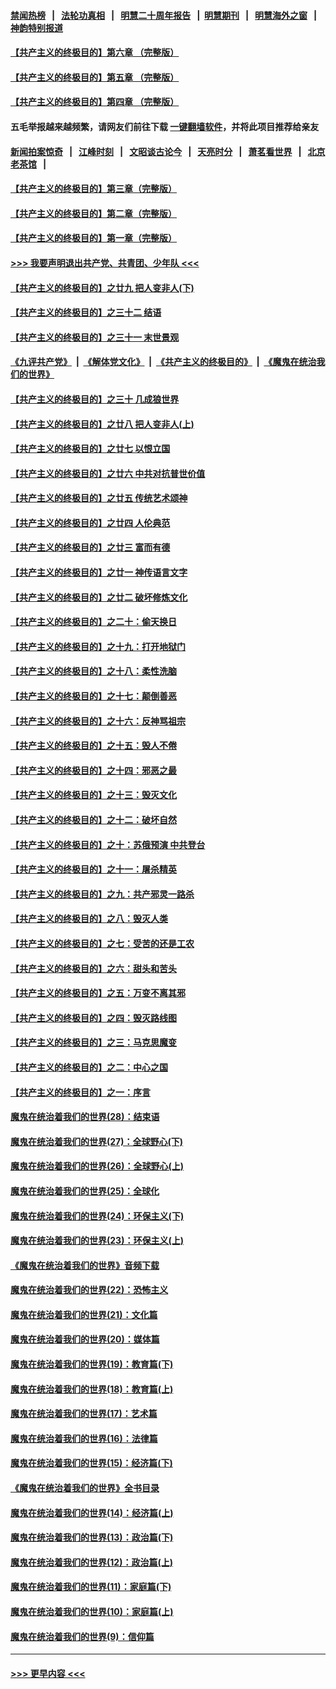 #### [禁闻热榜](热点新闻.md?=0)  &nbsp;&nbsp;|&nbsp;&nbsp; [法轮功真相](https://github.com/gfw-breaker/truth/blob/master/README.md?=0) &nbsp;&nbsp;|&nbsp;&nbsp; [明慧二十周年报告](https://github.com/gfw-breaker/mh-reports/blob/master/README.md?=0) &nbsp;&nbsp;|&nbsp;&nbsp;[明慧期刊](https://github.com/gfw-breaker/mh-qikan) &nbsp;&nbsp;|&nbsp;&nbsp; [明慧海外之窗](https://github.com/gfw-breaker/mh-news/blob/master/README.md?=0) &nbsp;&nbsp;|&nbsp;&nbsp; [神韵特别报道](https://github.com/gfw-breaker/mh-news/blob/master/shenyun.md?=0)
#### [【共产主义的终极目的】第六章 （完整版）](../pages/nsc422/n11428913.md?t=03081432) 
#### [【共产主义的终极目的】第五章 （完整版）](../pages/nsc422/n11428912.md?t=03081432) 
#### [【共产主义的终极目的】第四章 （完整版）](../pages/nsc422/n11428907.md?t=03081432) 
#### 五毛举报越来越频繁，请网友们前往下载 [一键翻墙软件](https://github.com/gfw-breaker/ssr-accounts)，并将此项目推荐给亲友
#### [新闻拍案惊奇](https://github.com/gfw-breaker/banned-news/blob/master/pages/link4.md) &nbsp;&nbsp;|&nbsp;&nbsp; [江峰时刻](https://github.com/gfw-breaker/banned-news/blob/master/pages/link4.md) &nbsp;&nbsp;|&nbsp;&nbsp; [文昭谈古论今](https://github.com/gfw-breaker/banned-news/blob/master/pages/link4.md) &nbsp;&nbsp;|&nbsp;&nbsp; [天亮时分](https://github.com/gfw-breaker/banned-news/blob/master/pages/link4.md) &nbsp;&nbsp;|&nbsp;&nbsp; [萧茗看世界](https://github.com/gfw-breaker/banned-news/blob/master/pages/link4.md) &nbsp;&nbsp;|&nbsp;&nbsp; [北京老茶馆](https://github.com/gfw-breaker/banned-news/blob/master/pages/link4.md) &nbsp;&nbsp;|&nbsp;&nbsp; 
#### [【共产主义的终极目的】第三章（完整版）](../pages/nsc422/n11428848.md?t=03081432) 
#### [【共产主义的终极目的】第二章（完整版）](../pages/nsc422/n11428831.md?t=03081432) 
#### [【共产主义的终极目的】第一章（完整版）](../pages/nsc422/n11417651.md?t=03081432) 
#### [>>> 我要声明退出共产党、共青团、少年队 <<<](https://github.com/begood0513/goodnews/blob/master/quit/letter.md) 
#### [【共产主义的终极目的】之廿九 把人变非人(下)](../pages/nsc422/n11344140.md?t=03081432) 
#### [【共产主义的终极目的】之三十二 结语](../pages/nsc422/n11360535.md?t=03081432) 
#### [【共产主义的终极目的】之三十一 末世景观](../pages/nsc422/n11351129.md?t=03081432) 
#### [《九评共产党》](https://github.com/begood0513/9ping.md/blob/master/README.md) &nbsp;|&nbsp; [《解体党文化》](../../../../jtdwh.md/blob/master/README.md)  &nbsp;|&nbsp; [《共产主义的终极目的》](../../../../gczydzjmd.md/blob/master/README.md) &nbsp;|&nbsp; [《魔鬼在统治我们的世界》](../../../../mgztzwmdsj.md/blob/master/README.md) 
#### [【共产主义的终极目的】之三十 几成狼世界](../pages/nsc422/n11348280.md?t=03081432) 
#### [【共产主义的终极目的】之廿八 把人变非人(上)](../pages/nsc422/n11340492.md?t=03081432) 
#### [【共产主义的终极目的】之廿七 以恨立国](../pages/nsc422/n11336944.md?t=03081432) 
#### [【共产主义的终极目的】之廿六 中共对抗普世价值](../pages/nsc422/n11324785.md?t=03081432) 
#### [【共产主义的终极目的】之廿五 传统艺术颂神](../pages/nsc422/n11296396.md?t=03081432) 
#### [【共产主义的终极目的】之廿四 人伦典范](../pages/nsc422/n11296397.md?t=03081432) 
#### [【共产主义的终极目的】之廿三 富而有德](../pages/nsc422/n11283598.md?t=03081432) 
#### [【共产主义的终极目的】之廿一 神传语言文字](../pages/nsc422/n11263265.md?t=03081432) 
#### [【共产主义的终极目的】之廿二 破坏修炼文化](../pages/nsc422/n11245728.md?t=03081432) 
#### [【共产主义的终极目的】之二十：偷天换日](../pages/nsc422/n11238846.md?t=03081432) 
#### [【共产主义的终极目的】之十九：打开地狱门](../pages/nsc422/n11206376.md?t=03081432) 
#### [【共产主义的终极目的】之十八：柔性洗脑](../pages/nsc422/n11199994.md?t=03081432) 
#### [【共产主义的终极目的】之十七：颠倒善恶](../pages/nsc422/n11179782.md?t=03081432) 
#### [【共产主义的终极目的】之十六：反神骂祖宗](../pages/nsc422/n11166798.md?t=03081432) 
#### [【共产主义的终极目的】之十五：毁人不倦](../pages/nsc422/n11166792.md?t=03081432) 
#### [【共产主义的终极目的】之十四：邪恶之最](../pages/nsc422/n11150249.md?t=03081432) 
#### [【共产主义的终极目的】之十三：毁灭文化](../pages/nsc422/n11135227.md?t=03081432) 
#### [【共产主义的终极目的】之十二：破坏自然](../pages/nsc422/n11135214.md?t=03081432) 
#### [【共产主义的终极目的】之十：苏俄预演 中共登台](../pages/nsc422/n11118424.md?t=03081432) 
#### [【共产主义的终极目的】之十一：屠杀精英](../pages/nsc422/n11118442.md?t=03081432) 
#### [【共产主义的终极目的】之九：共产邪灵一路杀](../pages/nsc422/n11114139.md?t=03081432) 
#### [【共产主义的终极目的】之八：毁灭人类](../pages/nsc422/n11108503.md?t=03081432) 
#### [【共产主义的终极目的】之七：受苦的还是工农](../pages/nsc422/n11101809.md?t=03081432) 
#### [【共产主义的终极目的】之六：甜头和苦头](../pages/nsc422/n11096971.md?t=03081432) 
#### [【共产主义的终极目的】之五：万变不离其邪](../pages/nsc422/n11091285.md?t=03081432) 
#### [【共产主义的终极目的】之四：毁灭路线图](../pages/nsc422/n11086284.md?t=03081432) 
#### [【共产主义的终极目的】之三：马克思魔变](../pages/nsc422/n11061941.md?t=03081432) 
#### [【共产主义的终极目的】之二：中心之国](../pages/nsc422/n11047728.md?t=03081432) 
#### [【共产主义的终极目的】之一：序言](../pages/nsc422/n11086077.md?t=03081432) 
#### [魔鬼在统治着我们的世界(28)：结束语](../pages/nsc422/n10936246.md?t=03081432) 
#### [魔鬼在统治着我们的世界(27)：全球野心(下)](../pages/nsc422/n10928319.md?t=03081432) 
#### [魔鬼在统治着我们的世界(26)：全球野心(上)](../pages/nsc422/n10900318.md?t=03081432) 
#### [魔鬼在统治着我们的世界(25)：全球化](../pages/nsc422/n10788205.md?t=03081432) 
#### [魔鬼在统治着我们的世界(24)：环保主义(下)](../pages/nsc422/n10695307.md?t=03081432) 
#### [魔鬼在统治着我们的世界(23)：环保主义(上)](../pages/nsc422/n10688613.md?t=03081432) 
#### [《魔鬼在统治着我们的世界》音频下载](../pages/nsc422/n10635553.md?t=03081432) 
#### [魔鬼在统治着我们的世界(22)：恐怖主义](../pages/nsc422/n10614727.md?t=03081432) 
#### [魔鬼在统治着我们的世界(21)：文化篇](../pages/nsc422/n10597706.md?t=03081432) 
#### [魔鬼在统治着我们的世界(20)：媒体篇](../pages/nsc422/n10586579.md?t=03081432) 
#### [魔鬼在统治着我们的世界(19)：教育篇(下)](../pages/nsc422/n10564808.md?t=03081432) 
#### [魔鬼在统治着我们的世界(18)：教育篇(上)](../pages/nsc422/n10526970.md?t=03081432) 
#### [魔鬼在统治着我们的世界(17)：艺术篇](../pages/nsc422/n10499093.md?t=03081432) 
#### [魔鬼在统治着我们的世界(16)：法律篇](../pages/nsc422/n10485969.md?t=03081432) 
#### [魔鬼在统治着我们的世界(15)：经济篇(下)](../pages/nsc422/n10469975.md?t=03081432) 
#### [《魔鬼在统治着我们的世界》全书目录](../pages/nsc422/n10464261.md?t=03081432) 
#### [魔鬼在统治着我们的世界(14)：经济篇(上)](../pages/nsc422/n10457370.md?t=03081432) 
#### [魔鬼在统治着我们的世界(13)：政治篇(下)](../pages/nsc422/n10448270.md?t=03081432) 
#### [魔鬼在统治着我们的世界(12)：政治篇(上)](../pages/nsc422/n10444576.md?t=03081432) 
#### [魔鬼在统治着我们的世界(11)：家庭篇(下)](../pages/nsc422/n10440961.md?t=03081432) 
#### [魔鬼在统治着我们的世界(10)：家庭篇(上)](../pages/nsc422/n10435448.md?t=03081432) 
#### [魔鬼在统治着我们的世界(9)：信仰篇](../pages/nsc422/n10432159.md?t=03081432) 

----
#### [ >>> 更早内容 <<< ](../indexes/nsc422-earlier.md)
